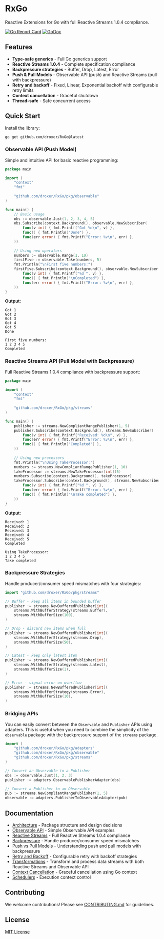 # RxGo

Reactive Extensions for Go with full Reactive Streams 1.0.4 compliance.

[![Go Report Card](https://goreportcard.com/badge/github.com/droxer/RxGo)](https://goreportcard.com/report/github.com/droxer/RxGo)
[![GoDoc](https://godoc.org/github.com/droxer/RxGo?status.svg)](https://godoc.org/github.com/droxer/RxGo)

## Features

- **Type-safe generics** - Full Go generics support
- **Reactive Streams 1.0.4** - Complete specification compliance
- **Backpressure strategies** - Buffer, Drop, Latest, Error
- **Push & Pull Models** - Observable API (push) and Reactive Streams (pull with backpressure)
- **Retry and backoff** - Fixed, Linear, Exponential backoff with configurable retry limits
- **Context cancellation** - Graceful shutdown
- **Thread-safe** - Safe concurrent access

## Quick Start

Install the library:

```bash
go get github.com/droxer/RxGo@latest
```

### Observable API (Push Model)

Simple and intuitive API for basic reactive programming:

```go
package main

import (
    "context"
    "fmt"
    
    "github.com/droxer/RxGo/pkg/observable"
)

func main() {
    // Basic usage
    obs := observable.Just(1, 2, 3, 4, 5)
    obs.Subscribe(context.Background(), observable.NewSubscriber(
        func(v int) { fmt.Printf("Got %d\n", v) },
        func() { fmt.Println("Done") },
        func(err error) { fmt.Printf("Error: %v\n", err) },
    ))
    
    // Using new operators
    numbers := observable.Range(1, 10)
    firstFive := observable.Take(numbers, 5)
    fmt.Println("\nFirst five numbers:")
    firstFive.Subscribe(context.Background(), observable.NewSubscriber(
        func(v int) { fmt.Printf("%d ", v) },
        func() { fmt.Println("\nCompleted") },
        func(err error) { fmt.Printf("Error: %v\n", err) },
    ))
}
```

**Output:**
```
Got 1
Got 2
Got 3
Got 4
Got 5
Done

First five numbers:
1 2 3 4 5 
Completed
```

### Reactive Streams API (Pull Model with Backpressure)

Full Reactive Streams 1.0.4 compliance with backpressure support:

```go
package main

import (
    "context"
    "fmt"
    
    "github.com/droxer/RxGo/pkg/streams"
)

func main() {
    publisher := streams.NewCompliantRangePublisher(1, 5)
    publisher.Subscribe(context.Background(), streams.NewSubscriber(
        func(v int) { fmt.Printf("Received: %d\n", v) },
        func(err error) { fmt.Printf("Error: %v\n", err) },
        func() { fmt.Println("Completed") },
    ))
    
    // Using new processors
    fmt.Println("\nUsing TakeProcessor:")
    numbers := streams.NewCompliantRangePublisher(1, 10)
    takeProcessor := streams.NewTakeProcessor[int](5)
    numbers.Subscribe(context.Background(), takeProcessor)
    takeProcessor.Subscribe(context.Background(), streams.NewSubscriber(
        func(v int) { fmt.Printf("%d ", v) },
        func(err error) { fmt.Printf("Error: %v\n", err) },
        func() { fmt.Println("\nTake completed") },
    ))
}
```


**Output:**
```
Received: 1
Received: 2
Received: 3
Received: 4
Received: 5
Completed

Using TakeProcessor:
1 2 3 4 5 
Take completed
```


### Backpressure Strategies

Handle producer/consumer speed mismatches with four strategies:

```go
import "github.com/droxer/RxGo/pkg/streams"

// Buffer - keep all items in bounded buffer
publisher := streams.NewBufferedPublisher[int](
    streams.WithBufferStrategy(streams.Buffer),
    streams.WithBufferSize(100),
)

// Drop - discard new items when full
publisher := streams.NewBufferedPublisher[int](
    streams.WithBufferStrategy(streams.Drop),
    streams.WithBufferSize(50),
)

// Latest - keep only latest item
publisher := streams.NewBufferedPublisher[int](
    streams.WithBufferStrategy(streams.Latest),
    streams.WithBufferSize(1),
)

// Error - signal error on overflow
publisher := streams.NewBufferedPublisher[int](
    streams.WithBufferStrategy(streams.Error),
    streams.WithBufferSize(10),
)
```

### Bridging APIs

You can easily convert between the `Observable` and `Publisher` APIs using adapters. This is useful when you need to combine the simplicity of the `observable` package with the backpressure support of the `streams` package.

```go
import (
    "github.com/droxer/RxGo/pkg/adapters"
    "github.com/droxer/RxGo/pkg/observable"
    "github.com/droxer/RxGo/pkg/streams"
)

// Convert an Observable to a Publisher
obs := observable.Just(1, 2, 3)
publisher := adapters.ObservablePublisherAdapter(obs)

// Convert a Publisher to an Observable
pub := streams.NewCompliantRangePublisher(1, 5)
observable := adapters.PublisherToObservableAdapter(pub)
```

## Documentation

- [Architecture](./docs/architecture.md) - Package structure and design decisions
- [Observable API](./docs/observable.md) - Simple Observable API examples
- [Reactive Streams](./docs/reactive-streams.md) - Full Reactive Streams 1.0.4 compliance
- [Backpressure](./docs/backpressure.md) - Handle producer/consumer speed mismatches
- [Push vs Pull Models](./docs/push-pull-models.md) - Understanding push and pull models with backpressure
- [Retry and Backoff](./docs/retry-backoff.md) - Configurable retry with backoff strategies
- [Transformations](./docs/transformations.md) - Transform and process data streams with both Reactive Streams and Observable API
- [Context Cancellation](./docs/context-cancellation.md) - Graceful cancellation using Go context
- [Schedulers](./docs/schedulers.md) - Execution context control

## Contributing

We welcome contributions! Please see [CONTRIBUTING.md](./CONTRIBUTING.md) for guidelines.

## License

[MIT License](./LICENSE)
